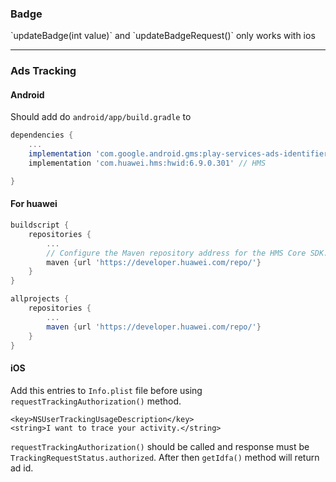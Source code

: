 <h3>Badge</h3>
`updateBadge(int value)` and `updateBadgeRequest()` only works with ios

---

<h3>Ads Tracking</h3>

<h4>Android</h4> 

Should add do `android/app/build.gradle` to

```gradle
dependencies {
    ...
    implementation 'com.google.android.gms:play-services-ads-identifier:18.0.1' // GMS
    implementation 'com.huawei.hms:hwid:6.9.0.301' // HMS

}
```

<h4>For huawei</h4> 

```gradle
buildscript {
    repositories {
        ...
        // Configure the Maven repository address for the HMS Core SDK.
        maven {url 'https://developer.huawei.com/repo/'}
    }
}

allprojects {
    repositories {
        ...
        maven {url 'https://developer.huawei.com/repo/'}
    }
} 

```

<h4>iOS</h4> 

Add this entries to `Info.plist` file before using `requestTrackingAuthorization()` method.

```
<key>NSUserTrackingUsageDescription</key>
<string>I want to trace your activity.</string>
```


`requestTrackingAuthorization()` should be called and response must be `TrackingRequestStatus.authorized`. After then `getIdfa()` method will return ad id.


